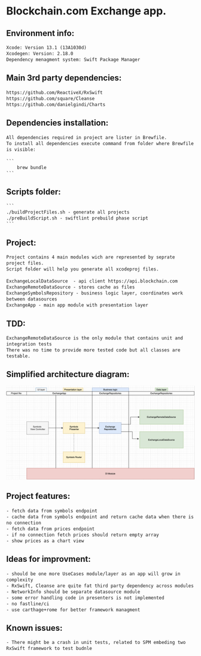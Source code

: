 # Blockchain.com Exchange app.

## Environment info: 
    Xcode: Version 13.1 (13A1030d)
    Xcodegen: Version: 2.18.0
    Dependency menagment system: Swift Package Manager 

## Main 3rd party dependencies: 
    https://github.com/ReactiveX/RxSwift
    https://github.com/square/Cleanse
    https://github.com/danielgindi/Charts
    
## Dependencies installation: 

    All dependencies required in project are lister in Brewfile.
    To install all dependencies execute command from folder where Brewfile is visible:

    ```
        brew bundle
    ```
    
## Scripts folder: 
    ```
    ./buildProjectFiles.sh - generate all projects
    ./preBuildScript.sh - swiftlint prebuild phase script
    ```

## Project: 
    Project contains 4 main modules wich are represented by seprate project files. 
    Script folder will help you generate all xcodeproj files.
    
    ExchangeLocalDataSource  - api client https://api.blockchain.com
    ExchangeRemoteDataSource - stores cache as files
    ExchangeSymbolsRepository - business logic layer, coordinates work between datasources
    ExchangeApp - main app module with presentation layer

## TDD:
    ExchangeRemoteDataSource is the only module that contains unit and integration tests
    There was no time to provide more tested code but all classes are testable.

## Simplified architecture diagram: 
![Screenshot](simplified-diagram.png)

## Project features: 
    - fetch data from symbols endpoint
    - cache data from symbols endpoint and return cache data when there is no connection
    - fetch data from prices endpoint
    - if no connection fetch prices should return empty array
    - show prices as a chart view
    
## Ideas for improvment: 
    - should be one more UseCases module/layer as an app will grow in complexity
    - RxSwift, Cleanse are quite fat third party dependency across modules
    - NetworkInfo should be separate datasource module
    - some error handling code in presenters is not implemented
    - no fastline/ci
    - use carthage+rome for better framework managment

## Known issues:
    - There might be a crash in unit tests, related to SPM embeding two RxSwift framework to test budnle
